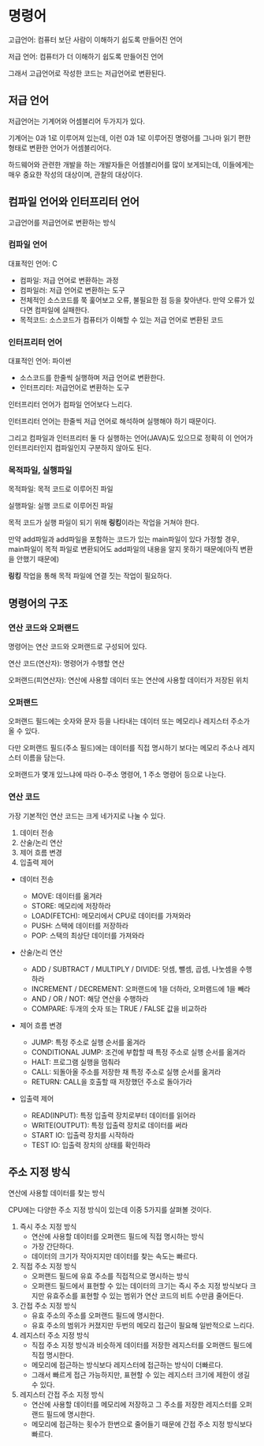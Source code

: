 # 명령어

고급언어: 컴퓨터 보단 사람이 이해하기 쉽도록 만들어진 언어

저급 언어: 컴퓨터가 더 이해하기 쉽도록 만들어진 언어

그래서 고급언어로 작성한 코드는 저급언어로 변환된다.

## 저급 언어

저급언어는 기계어와 어셈블리어 두가지가 있다.

기계어는 0과 1로 이루어져 있는데, 이런 0과 1로 이루어진 명령어를 그나마 읽기 편한 형태로 변환한 언어가 어셈블리어다.

하드웨어와 관련한 개발을 하는 개발자들은 어셈블리어를 많이 보게되는데, 이들에게는 매우 중요한 작성의 대상이며, 관찰의 대상이다.

## 컴파일 언어와 인터프리터 언어

고급언어를 저급언어로 변환하는 방식

### 컴파일 언어

대표적인 언어: C

- 컴파일: 저급 언어로 변환하는 과정
- 컴파일러: 저급 언어로 변환하는 도구
- 전체적인 소스코드를 쭉 훑어보고 오류, 불필요한 점 등을 찾아낸다. 만약 오류가 있다면 컴파일에 실패한다.
- 목적코드: 소스코드가 컴퓨터가 이해할 수 있는 저급 언어로 변환된 코드

### 인터프리터 언어

대표적인 언어: 파이썬

- 소스코드를 한줄씩 실행하며 저급 언어로 변환한다.
- 인터프리터: 저급언어로 변환하는 도구

인터프리터 언어가 컴파일 언어보다 느리다.

인터프리터 언어는 한줄씩 저급 언어로 해석하며 실행해야 하기 때문이다.

그리고 컴파일과 인터프리터 둘 다 실행하는 언어(JAVA)도 있으므로 정확히 이 언어가 인터프리터인지 컴파일인지 구분하지 않아도 된다.

### 목적파일, 실행파일

목적파일: 목적 코드로 이루어진 파일

실행파일: 실행 코드로 이루어진 파일

목적 코드가 실행 파일이 되기 위해 **링킹**이라는 작업을 거쳐야 한다.

만약 add파일과 add파일을 포함하는 코드가 있는 main파일이 있다 가정할 경우, main파일이 목적 파일로 변환되어도 add파일의 내용을 알지 못하기 때문에(아직 변환을 안했기 때문에)

**링킹** 작업을 통해 목적 파일에 연결 짓는 작업이 필요하다.

## 명령어의 구조

### 연산 코드와 오퍼랜드

명령어는 연산 코드와 오퍼랜드로 구성되어 있다.

연산 코드(연산자): 명령어가 수행할 연산

오퍼랜드(피연산자): 연산에 사용할 데이터 또는 연산에 사용할 데이터가 저장된 위치

### 오퍼랜드

오퍼랜드 필드에는 숫자와 문자 등을 나타내는 데이터 또는 메모리나 레지스터 주소가 올 수 있다.

다만 오퍼랜드 필드(주소 필드)에는 데이터를 직접 명시하기 보다는 메모리 주소나 레지스터 이름을 담는다.

오퍼랜드가 몇개 있느냐에 따라 0-주소 명령어, 1 주소 명령어 등으로 나눈다.

### 연산 코드

가장 기본적인 연산 코드는 크게 네가지로 나눌 수 있다.

1. 데이터 전송
2. 산술/논리 연산
3. 제어 흐름 변경
4. 입출력 제어

- 데이터 전송

  - MOVE: 데이터를 옮겨라
  - STORE: 메모리에 저장하라
  - LOAD(FETCH): 메모리에서 CPU로 데이터를 가져와라
  - PUSH: 스택에 데이터를 저장하라
  - POP: 스택의 최상단 데이터를 가져와라

- 산술/논리 연산

  - ADD / SUBTRACT / MULTIPLY / DIVIDE: 덧셈, 뺄셈, 곱셈, 나눗셈을 수행하라
  - INCREMENT / DECREMENT: 오퍼랜드에 1을 더하라, 오퍼램드에 1을 빼라
  - AND / OR / NOT: 해당 연산을 수행하라
  - COMPARE: 두개의 숫자 또는 TRUE / FALSE 값을 비교하라

- 제어 흐름 변경

  - JUMP: 특정 주소로 실행 순서를 옮겨라
  - CONDITIONAL JUMP: 조건에 부합할 때 특정 주소로 실행 순서를 옮겨라
  - HALT: 프로그램 실행을 멈춰라
  - CALL: 되돌아올 주소를 저장한 채 특정 주소로 실행 순서를 옮겨라
  - RETURN: CALL을 호출할 때 저장했던 주소로 돌아가라

- 입출력 제어
  - READ(INPUT): 특정 입출력 장치로부터 데이터를 읽어라
  - WRITE(OUTPUT): 특정 입출력 장치로 데이터를 써라
  - START IO: 입출력 장치를 시작하라
  - TEST IO: 입출력 장치의 상태를 확인하라

## 주소 지정 방식

연산에 사용할 데이터를 찾는 방식

CPU에는 다양한 주소 지정 방식이 있는데 이중 5가지를 살펴볼 것이다.

1. 즉시 주소 지정 방식
   - 연산에 사용할 데이터를 오퍼랜드 필드에 직접 명시하는 방식
   - 가장 간단하다.
   - 데이터의 크기가 작아지지만 데이터를 찾는 속도는 빠르다.
2. 직접 주소 지정 방식
   - 오퍼랜드 필드에 유효 주소를 직접적으로 명시하는 방식
   - 오퍼랜드 필드에서 표현할 수 있는 데이터의 크기는 즉시 주소 지정 방식보다 크지만
     유효주소를 표현할 수 있는 범위가 연산 코드의 비트 수만큼 줄어든다.
3. 간접 주소 지정 방식
   - 유효 주소의 주소를 오퍼랜드 필드에 명시한다.
   - 유효 주소의 범위가 커졌지만
     두번의 메모리 접근이 필요해 일반적으로 느리다.
4. 레지스터 주소 지정 방식
   - 직접 주소 지정 방식과 비슷하게 데이터를 저장한 레지스터를 오퍼랜드 필드에 직접 명시한다.
   - 메모리에 접근하는 방식보다 레지스터에 접근하는 방식이 더빠르다.
   - 그래서 빠르게 접근 가능하지만, 표현할 수 있는 레지스터 크기에 제한이 생길 수 있다.
5. 레지스터 간접 주소 지정 방식
   - 연산에 사용할 데이터를 메모리에 저장하고 그 주소를 저장한 레지스터를 오퍼랜드 필드에 명시한다.
   - 메모리에 접근하는 횟수가 한번으로 줄어들기 때문에 간접 주소 지정 방식보다 빠르다.
